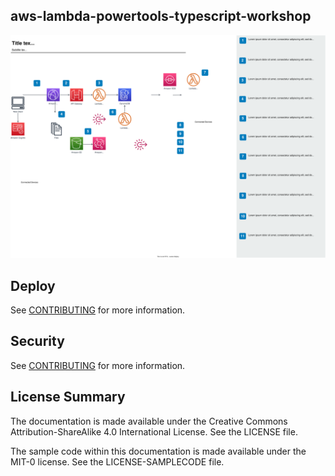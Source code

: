 ## aws-lambda-powertools-typescript-workshop

![APN Logo](docs/static/main-diagram.drawio.svg)

## Deploy

See [CONTRIBUTING](CONTRIBUTING.md#setup) for more information.

## Security

See [CONTRIBUTING](CONTRIBUTING.md#security-issue-notifications) for more information.

## License Summary

The documentation is made available under the Creative Commons Attribution-ShareAlike 4.0 International License. See the LICENSE file.

The sample code within this documentation is made available under the MIT-0 license. See the LICENSE-SAMPLECODE file.
